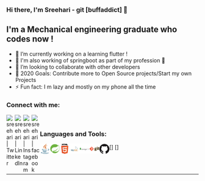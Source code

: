 ### Hi there, I'm Sreehari - git [buffaddict] 👋


## I'm a Mechanical engineering graduate who codes now ! 

- 🔭 I’m currently working on a learning flutter !
- 🌱 I'm also working of springboot as part of my profession 🤣
- 👯 I’m looking to collaborate with other developers
- 🥅 2020 Goals: Contribute more to Open Source projects/Start my own Projects
- ⚡ Fun fact: I m lazy and mostly on my phone all the time

### Connect with me:

[<img align="left" alt="sreehari | Twitter" width="22px" src="https://cdn.jsdelivr.net/npm/simple-icons@v3/icons/twitter.svg" />][twitter]
[<img align="left" alt="sreehari | LinkedIn" width="22px" src="https://cdn.jsdelivr.net/npm/simple-icons@v3/icons/linkedin.svg" />][linkedin]
[<img align="left" alt="sreehari | Instagram" width="22px" src="https://cdn.jsdelivr.net/npm/simple-icons@v3/icons/instagram.svg" />][instagram]
[<img align="left" alt="sreehari | facebook" width="22px" src="https://cdn.jsdelivr.net/npm/simple-icons@v3/icons/facebook.svg" />][facebook]

<br />

### Languages and Tools:

[<img align="left" alt="java" width="26px" src="https://raw.githubusercontent.com/github/explore/80688e429a7d4ef2fca1e82350fe8e3517d3494d/topics/java/java.png" />]
[<img align="left" alt="Springboot" width="26px" src="https://raw.githubusercontent.com/github/explore/80688e429a7d4ef2fca1e82350fe8e3517d3494d/topics/spring-boot/spring-boot.png" />]
<img align="left" alt="HTML" width="26px" src="https://raw.githubusercontent.com/github/explore/80688e429a7d4ef2fca1e82350fe8e3517d3494d/topics/html/html.png" />
<img align="left" alt="MySQL" width="26px" src="https://raw.githubusercontent.com/github/explore/80688e429a7d4ef2fca1e82350fe8e3517d3494d/topics/mysql/mysql.png" />
<img align="left" alt="MongoDB" width="26px" src="https://raw.githubusercontent.com/github/explore/80688e429a7d4ef2fca1e82350fe8e3517d3494d/topics/mongodb/mongodb.png" />
<img align="left" alt="Git" width="26px" src="https://raw.githubusercontent.com/github/explore/80688e429a7d4ef2fca1e82350fe8e3517d3494d/topics/git/git.png" />
<img align="left" alt="GitHub" width="26px" src="https://raw.githubusercontent.com/github/explore/78df643247d429f6cc873026c0622819ad797942/topics/github/github.png" />

<br />
<br />

---

[twitter]: https://twitter.com/ktsreehari1
[instagram]: https://www.instagram.com/ktsreehari9
[linkedin]: https://www.linkedin.com/in/sreeharikt1
[facebook]: https://www.facebook.com/sreeharinambiarkt

